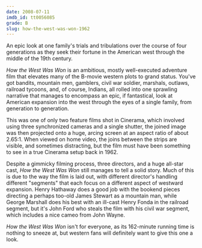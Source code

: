 ```yaml
---
date: 2008-07-11
imdb_id: tt0056085
grade: B
slug: how-the-west-was-won-1962
---
```


An epic look at one family's trials and tribulations over the course of four generations as they seek their fortune in the American west through the middle of the 19th century.

_How the West Was Won_ is an ambitious, mostly well-executed adventure film that elevates many of the B-movie western plots to grand status. You've got bandits, mountain men, gamblers, civil war soldier, marshals, outlaws, railroad tycoons, and, of course, Indians, all rolled into one sprawling narrative that manages to encompass an epic, if fantastical, look at American expansion into the west through the eyes of a single family, from generation to generation.

This was one of only two feature films shot in Cinerama, which involved using three synchronized cameras and a single shutter, the joined image was then projected onto a huge, arcing screen at an aspect ratio of about 2.65:1. When viewed on home video, the joins between the strips are visible, and sometimes distracting, but the film must have been something to see in a true Cinerama setup back in 1962.

Despite a gimmicky filming process, three directors, and a huge all-star cast, _How the West Was Won_ still manages to tell a solid story. Much of this is due to the way the film is laid out, with different director's handling different "segments" that each focus on a different aspect of westward expansion. Henry Hathaway does a good job with the bookend pieces directing a perhaps too-old James Stewart as a mountain man, while George Marshall does his best with an ill-cast Henry Fonda in the railroad segment, but it's John Ford who steals the film with his civil war segment, which includes a nice cameo from John Wayne.

_How the West Was Won_ isn't for everyone, as its 162-minute running time is nothing to sneeze at, but western fans will definitely want to give this one a look.
